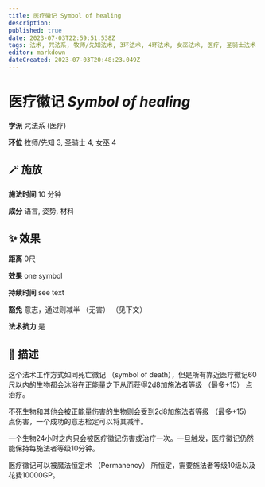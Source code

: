 ```yaml
---
title: 医疗徽记 Symbol of healing
description: 
published: true
date: 2023-07-03T22:59:51.538Z
tags: 法术, 咒法系, 牧师/先知法术, 3环法术, 4环法术, 女巫法术, 医疗, 圣骑士法术
editor: markdown
dateCreated: 2023-07-03T20:48:23.049Z
---
```


# **医疗徽记** *Symbol of healing*

**学派** 咒法系 (医疗) 

**环位** 牧师/先知 3, 圣骑士 4, 女巫 4

## 🪄 施放

**施法时间** 10 分钟

**成分** 语言, 姿势, 材料

## ✨ 效果  

**距离** 0尺 

**效果** one symbol 

**持续时间** see text 

**豁免** 意志，通过则减半 （无害）  （见下文）

**法术抗力** 是

## 📖 描述

这个法术工作方式如同死亡徽记 （symbol of death），但是所有靠近医疗徽记60尺以内的生物都会沐浴在正能量之下从而获得2d8加施法者等级 （最多+15） 点治疗。

不死生物和其他会被正能量伤害的生物则会受到2d8加施法者等级 （最多+15） 点伤害，一个成功的意志检定可以将其减半。

一个生物24小时之内只会被医疗徽记伤害或治疗一次。一旦触发，医疗徽记仍然能保持每施法者等级10分钟。

医疗徽记可以被魔法恒定术 （Permanency） 所恒定，需要施法者等级10级以及花费10000GP。
    